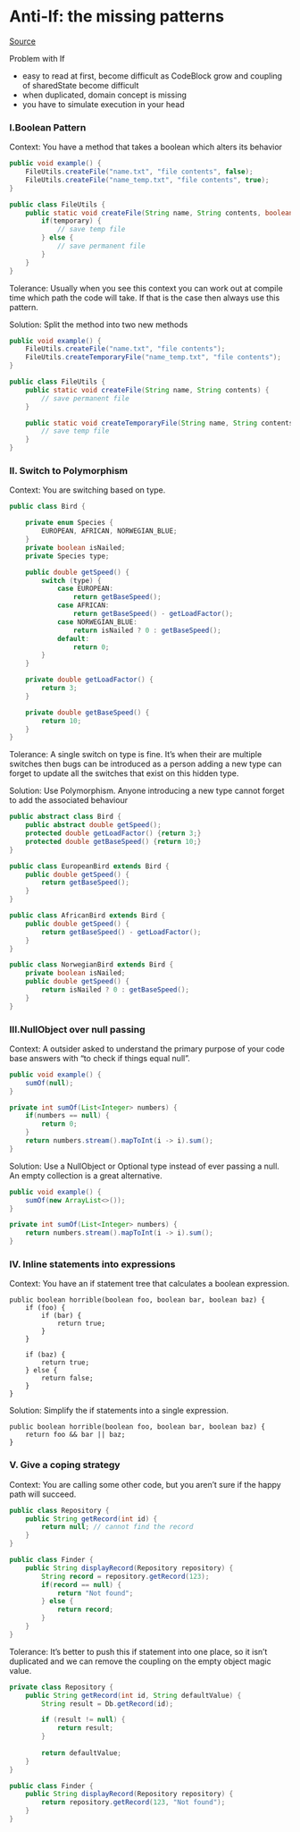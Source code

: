 
# Anti-If: the missing patterns

[Source](http://code.joejag.com/2016/anti-if-the-missing-patterns.html?utm_source=wanqu.co&utm_campaign=Wanqu+Daily&utm_medium=website)

Problem with If

- easy to read at first, become difficult as CodeBlock grow and coupling of sharedState become difficult
- when duplicated, domain concept is missing
- you have to simulate execution in your head

### I.Boolean Pattern

Context: You have a method that takes a boolean which alters its behavior

```java
public void example() {
    FileUtils.createFile("name.txt", "file contents", false);
    FileUtils.createFile("name_temp.txt", "file contents", true);
}

public class FileUtils {
    public static void createFile(String name, String contents, boolean temporary) {
        if(temporary) {
            // save temp file
        } else {
            // save permanent file
        }
    }
}
```

Tolerance: Usually when you see this context you can work out at compile time which path the code will take. If that is the case then always use this pattern.

Solution: Split the method into two new methods
```java
public void example() {
    FileUtils.createFile("name.txt", "file contents");
    FileUtils.createTemporaryFile("name_temp.txt", "file contents");
}

public class FileUtils {
    public static void createFile(String name, String contents) {
        // save permanent file
    }

    public static void createTemporaryFile(String name, String contents) {
        // save temp file
    }
}
```

### II. Switch to Polymorphism

Context: You are switching based on type.

```java
public class Bird {

    private enum Species {
        EUROPEAN, AFRICAN, NORWEGIAN_BLUE;
    }
    private boolean isNailed;
    private Species type;

    public double getSpeed() {
        switch (type) {
            case EUROPEAN:
                return getBaseSpeed();
            case AFRICAN:
                return getBaseSpeed() - getLoadFactor();
            case NORWEGIAN_BLUE:
                return isNailed ? 0 : getBaseSpeed();
            default:
                return 0;
        }
    }

    private double getLoadFactor() {
        return 3;
    }

    private double getBaseSpeed() {
        return 10;
    }
}
```

Tolerance: A single switch on type is fine. It’s when their are multiple switches then bugs can be introduced as a person adding a new type can forget to update all the switches that exist on this hidden type. 

Solution: Use Polymorphism. Anyone introducing a new type cannot forget to add the associated behaviour

```java
public abstract class Bird {
    public abstract double getSpeed();
    protected double getLoadFactor() {return 3;}
    protected double getBaseSpeed() {return 10;}
}

public class EuropeanBird extends Bird {
    public double getSpeed() {
        return getBaseSpeed();
    }
}

public class AfricanBird extends Bird {
    public double getSpeed() {
        return getBaseSpeed() - getLoadFactor();
    }
}

public class NorwegianBird extends Bird {
    private boolean isNailed;
    public double getSpeed() {
        return isNailed ? 0 : getBaseSpeed();
    }
}
```


### III.NullObject over null passing

Context: A outsider asked to understand the primary purpose of your code base answers with “to check if things equal null”.

```java
public void example() {
    sumOf(null);
}

private int sumOf(List<Integer> numbers) {
    if(numbers == null) {
        return 0;
    }
    return numbers.stream().mapToInt(i -> i).sum();
}
```

Solution: Use a NullObject or Optional type instead of ever passing a null. An empty collection is a great alternative.

```java
public void example() {
    sumOf(new ArrayList<>());
}

private int sumOf(List<Integer> numbers) {
    return numbers.stream().mapToInt(i -> i).sum();
}
```


### IV. Inline statements into expressions

Context: You have an if statement tree that calculates a boolean expression.
```
public boolean horrible(boolean foo, boolean bar, boolean baz) {
    if (foo) {
        if (bar) {
            return true;
        }
    }

    if (baz) {
        return true;
    } else {
        return false;
    }
}
```

Solution: Simplify the if statements into a single expression.
```
public boolean horrible(boolean foo, boolean bar, boolean baz) {
    return foo && bar || baz;
}
```

### V. Give a coping strategy

Context: You are calling some other code, but you aren’t sure if the happy path will succeed.

```java
public class Repository {
    public String getRecord(int id) {
        return null; // cannot find the record
    }
}

public class Finder {
    public String displayRecord(Repository repository) {
        String record = repository.getRecord(123);
        if(record == null) {
            return "Not found";
        } else {
            return record;
        }
    }
}
```

Tolerance: It’s better to push this if statement into one place, so it isn’t duplicated and we can remove the coupling on the empty object magic value.

```java
private class Repository {
    public String getRecord(int id, String defaultValue) {
        String result = Db.getRecord(id);

        if (result != null) {
            return result;
        }
        
        return defaultValue;
    }
}

public class Finder {
    public String displayRecord(Repository repository) {
        return repository.getRecord(123, "Not found");
    }
}
```

